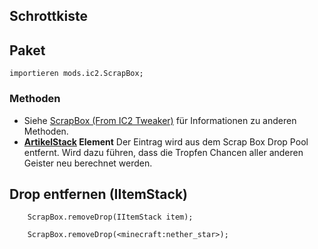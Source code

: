## Schrottkiste

## Paket

```zenscript
importieren mods.ic2.ScrapBox;
```

### Methoden

- Siehe [ScrapBox (From IC2 Tweaker)](/Mods/IC2Tweaker/Scrap_Box/) für Informationen zu anderen Methoden.
- **[ArtikelStack](/Vanilla/Items/IItemStack/) Element** Der Eintrag wird aus dem Scrap Box Drop Pool entfernt. Wird dazu führen, dass die Tropfen Chancen aller anderen Geister neu berechnet werden.

## Drop entfernen (IItemStack)

```zenscript
    ScrapBox.removeDrop(IItemStack item);

    ScrapBox.removeDrop(<minecraft:nether_star>);
```
